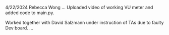 4/22/2024 
Rebecca Wong 
...
Uploaded video of working VU meter and added code to main.py. 

Worked together with David Salzmann under instruction of TAs due to faulty Dev board. 
...